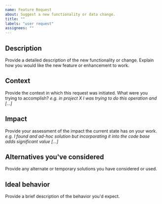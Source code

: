 ```yaml
---
name: Feature Request
about: Suggest a new functionality or data change.
title: ""
labels: "user request"
assignees: ""
---
```


## Description

Provide a detailed description of the new functionality or change. Explain how you would like the new feature or enhancement to work.

## Context

Provide the context in which this request was initiated. What were you trying to accomplish?
_e.g. in project X I was trying to do this operation and [...]_

## Impact

Provide your assessment of the impact the current state has on your work.
_e.g. I found and ad-hoc solution but incorporating it into the code base adds significant value [...]_

## Alternatives you've considered

Provide any alternate or temporary solutions you have considered or used.

## Ideal behavior 

Provide a brief description of the behavior you'd expect.
